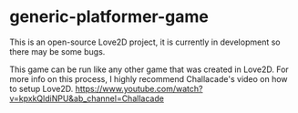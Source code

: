 # generic-platformer-game
This is an open-source Love2D project, it is currently in development so there may be some bugs.

This game can be run like any other game that was created in Love2D. For more info on this process, I highly recommend Challacade's video on how to setup Love2D. https://www.youtube.com/watch?v=kpxkQldiNPU&ab_channel=Challacade
